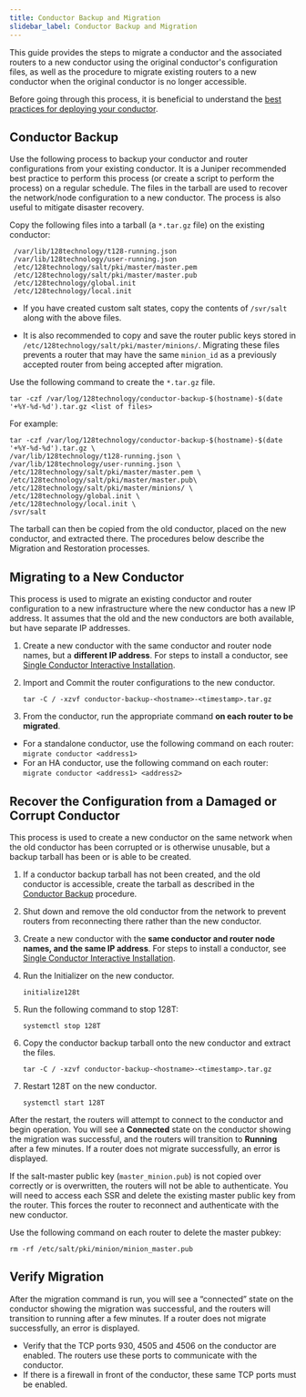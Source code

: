 ```yaml
---
title: Conductor Backup and Migration
slidebar_label: Conductor Backup and Migration
---
```


This guide provides the steps to migrate a conductor and the associated routers to a new conductor using the original conductor's configuration files, as well as the procedure to migrate existing routers to a new conductor when the original conductor is no longer accessible.

Before going through this process, it is beneficial to understand the [best practices for deploying your conductor](bcp_conductor_deployment.md).

## Conductor Backup

Use the following process to backup your conductor and router configurations from your existing conductor. It is a Juniper recommended best practice to perform this process (or create a script to perform the process) on a regular schedule. The files in the tarball are used to recover the network/node configuration to a new conductor. The process is also useful to mitigate disaster recovery.

Copy the following files into a tarball (a `*.tar.gz` file) on the existing conductor:
```
 /var/lib/128technology/t128-running.json
 /var/lib/128technology/user-running.json
 /etc/128technology/salt/pki/master/master.pem
 /etc/128technology/salt/pki/master/master.pub
 /etc/128technology/global.init
 /etc/128technology/local.init
```
 - If you have created custom salt states, copy the contents of `/svr/salt` along with the above files.

 - It is also recommended to copy and save the router public keys stored in `/etc/128technology/salt/pki/master/minions/`. Migrating these files prevents a router that may have the same `minion_id` as a previously accepted router from being accepted after migration.

Use the following command to create the `*.tar.gz` file. 

```
tar -czf /var/log/128technology/conductor-backup-$(hostname)-$(date '+%Y-%d-%d').tar.gz <list of files>
```

For example:

```
tar -czf /var/log/128technology/conductor-backup-$(hostname)-$(date '+%Y-%d-%d').tar.gz \
/var/lib/128technology/t128-running.json \ 
/var/lib/128technology/user-running.json \ 
/etc/128technology/salt/pki/master/master.pem \ 
/etc/128technology/salt/pki/master/master.pub\ 
/etc/128technology/salt/pki/master/minions/ \ 
/etc/128technology/global.init \ 
/etc/128technology/local.init \ 
/svr/salt
 ```
The tarball can then be copied from the old conductor, placed on the new conductor, and extracted there. The procedures below describe the Migration and Restoration processes.

## Migrating to a New Conductor

This process is used to migrate an existing conductor and router configuration to a new infrastructure where the new conductor has a new IP address. It assumes that the old and the new conductors are both available, but have separate IP addresses.

1. Create a new conductor with the same conductor and router node names, but a **different IP address**. For steps to install a conductor, see [Single Conductor Interactive Installation](single_conductor_install.mdx).
2. Import and Commit the router configurations to the new conductor.

	```
	tar -C / -xzvf conductor-backup-<hostname>-<timestamp>.tar.gz
	```
3. From the conductor, run the appropriate command **on each router to be migrated**. 
 - For a standalone conductor, use the following command on each router: `migrate conductor <address1>`
 - For an HA conductor, use the following command on each router: `migrate conductor <address1> <address2>`

## Recover the Configuration from a Damaged or Corrupt Conductor

This process is used to create a new conductor on the same network when the old conductor has been corrupted or is otherwise unusable, but a backup tarball has been or is able to be created.

1. If a conductor backup tarball has not been created, and the old conductor is accessible, create the tarball as described in the [Conductor Backup](#conductor-backup) procedure. 
2. Shut down and remove the old conductor from the network to prevent routers from reconnecting there rather than the new conductor.
3. Create a new conductor with the **same conductor and router node names, and the same IP address**. For steps to install a conductor, see [Single Conductor Interactive Installation](single_conductor_install.mdx).
4.  Run the Initializer on the new conductor. 
	```
	initialize128t
	```
5. Run the following command to stop 128T:
	```
	systemctl stop 128T
	```
6. Copy the conductor backup tarball onto the new conductor and extract the files.

	```
	tar -C / -xzvf conductor-backup-<hostname>-<timestamp>.tar.gz
	```

7. Restart 128T on the new conductor. 
	```
	systemctl start 128T
	```

After the restart, the routers will attempt to connect to the conductor and begin operation. You will see a **Connected** state on the conductor showing the migration was successful, and the routers will transition to **Running** after a few minutes. If a router does not migrate successfully, an error is displayed. 

If the salt-master public key (`master_minion.pub`) is not copied over correctly or is overwritten, the routers will not be able to authenticate. You will need to access each SSR and delete the existing master public key from the router. This forces the router to reconnect and authenticate with the new conductor. 

Use the following command on each router to delete the master pubkey:

```
rm -rf /etc/salt/pki/minion/minion_master.pub
```

## Verify Migration

After the migration command is run, you will see a “connected” state on the conductor showing the migration was successful, and the routers will transition to running after a few minutes. If a router does not migrate successfully, an error is displayed. 

- Verify that the TCP ports 930, 4505 and 4506 on the conductor are enabled. The routers use these ports to communicate with the conductor.
- If there is a firewall in front of the conductor, these same TCP ports must be enabled.

